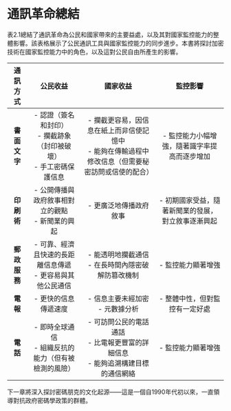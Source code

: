 # 通訊革命總結
表2.1總結了通訊革命為公民和國家帶來的主要益處，以及其對國家監控能力的整體影響。該表格展示了公民通訊工具與國家監控能力的同步進步。本書將探討加密技術在國家監控能力中的角色，以及這對公民自由所產生的影響。

| **通訊方式** | **公民收益** | **國家收益** | **監控影響** |
| :---: | :---: | :---: | :---: |
| **書面文字** | - 認證（簽名和封印） <br> - 攔截跡象（封印被破壞） <br> - 手工密碼保護信息 | - 攔截更容易，因信息在紙上而非信使記憶中 <br> - 能夠在傳輸過程中修改信息（但需要秘密訪問或信使的配合） | - 監控能力小幅增強，隨著識字率提高而逐步增加 |
| **印刷術** | - 公開傳播與政府敘事相對立的觀點 <br> - 新聞業的興起 | - 更廣泛地傳播政府敘事 | - 初期國家受益，隨著新聞業的發展，對立敘事逐漸興起 |
| **郵政服務** | - 可靠、經濟且快速的長距離信息傳遞 <br> - 更容易與其他公民通信 | - 能透明地攔截通信 <br> - 在長時間內隱密破解防篡改機制 | - 監控能力顯著增強 |
| **電報** | - 更快的信息傳遞速度 | - 信息主要未經加密 <br> - 元數據分析 | - 整體中性，但對監控有一定好處 |
| **電話** | - 即時全球通信 <br> - 組織反抗的能力（但有被檢測的風險） | - 可訪問公民的電話通話 <br> - 比電報更豐富的詳細信息 <br> - 能夠追溯構建目標的通信網絡 | - 監控能力顯著增強 | 

下一章將深入探討密碼朋克的文化起源——這是一個自1990年代初以來，一直領導對抗政府密碼學政策的群體。